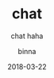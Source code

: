 ---
title: "chat"
subtitle: "chat haha"
date:  2018-03-22
author: "binna"
header-img: ""
catalog: true
tags:
    - diary
---